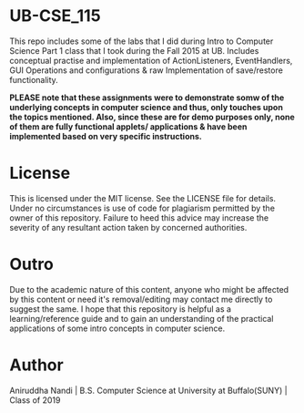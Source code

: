 # UB-CSE_115
This repo includes some of the labs that I did during Intro to Computer Science Part 1 class that I took during the Fall 2015 at UB. Includes conceptual practise and implementation of ActionListeners, EventHandlers, GUI Operations and configurations & raw Implementation of save/restore functionality. 

<strong>PLEASE note that these assignments were to demonstrate somw of the underlying concepts in computer science and thus, only touches upon the topics mentioned. Also, since these are for demo purposes only, none of them are fully functional applets/ applications & have been implemented based on very specific instructions.</strong>

# License

This is licensed under the MIT license. See the LICENSE file for details. Under no circumstances is use of code for plagiarism permitted by the owner of this repository. Failure to heed this advice may increase the severity of any resultant action taken by concerned authorities.

# Outro

Due to the academic nature of this content, anyone who might be affected by this content or need it's removal/editing may contact me directly to suggest the same. I hope that this repository is helpful as a learning/reference guide and to gain an understanding of the practical applications of some intro concepts in computer science.

# Author

Aniruddha Nandi | B.S. Computer Science at University at Buffalo(SUNY) | Class of 2019

